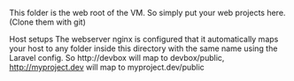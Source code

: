 This folder is the web root of the VM.
So simply put your web projects here. (Clone them with git)

Host setups
The webserver nginx is configured that it automatically maps your host to any folder inside this directory with the same name using the Laravel config. 
So http://devbox will map to devbox/public, http://myproject.dev will map to myproject.dev/public
